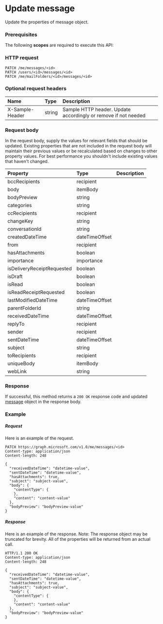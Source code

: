 # Update message

Update the properties of message object.
### Prerequisites
The following **scopes** are required to execute this API: 
### HTTP request
<!-- { "blockType": "ignored" } -->
```http
PATCH /me/messages/<id>
PATCH /users/<id>/messages/<id>
PATCH /me/mailFolders/<id>/messages/<id>
```
### Optional request headers
| Name       | Type | Description|
|:-----------|:------|:----------|
| X-Sample-Header  | string  | Sample HTTP header. Update accordingly or remove if not needed|

### Request body
In the request body, supply the values for relevant fields that should be updated. Existing properties that are not included in the request body will maintain their previous values or be recalculated based on changes to other property values. For best performance you shouldn't include existing values that haven't changed.

| Property	   | Type	|Description|
|:---------------|:--------|:----------|
|bccRecipients|recipient||
|body|itemBody||
|bodyPreview|string||
|categories|string||
|ccRecipients|recipient||
|changeKey|string||
|conversationId|string||
|createdDateTime|dateTimeOffset||
|from|recipient||
|hasAttachments|boolean||
|importance|importance||
|isDeliveryReceiptRequested|boolean||
|isDraft|boolean||
|isRead|boolean||
|isReadReceiptRequested|boolean||
|lastModifiedDateTime|dateTimeOffset||
|parentFolderId|string||
|receivedDateTime|dateTimeOffset||
|replyTo|recipient||
|sender|recipient||
|sentDateTime|dateTimeOffset||
|subject|string||
|toRecipients|recipient||
|uniqueBody|itemBody||
|webLink|string||

### Response
If successful, this method returns a `200 OK` response code and updated [message](../resources/message.md) object in the response body.
### Example
##### Request
Here is an example of the request.
<!-- {
  "blockType": "request",
  "name": "update_message"
}-->
```http
PATCH https://graph.microsoft.com/v1.0/me/messages/<id>
Content-type: application/json
Content-length: 248

{
  "receivedDateTime": "datetime-value",
  "sentDateTime": "datetime-value",
  "hasAttachments": true,
  "subject": "subject-value",
  "body": {
    "contentType": {
    },
    "content": "content-value"
  },
  "bodyPreview": "bodyPreview-value"
}
```
##### Response
Here is an example of the response. Note: The response object may be truncated for brevity. All of the properties will be returned from an actual call.
<!-- {
  "blockType": "response",
  "truncated": true,
  "@odata.type": "microsoft.graph.message"
} -->
```http
HTTP/1.1 200 OK
Content-type: application/json
Content-length: 248

{
  "receivedDateTime": "datetime-value",
  "sentDateTime": "datetime-value",
  "hasAttachments": true,
  "subject": "subject-value",
  "body": {
    "contentType": {
    },
    "content": "content-value"
  },
  "bodyPreview": "bodyPreview-value"
}
```

<!-- uuid: 8fcb5dbc-d5aa-4681-8e31-b001d5168d79
2015-10-25 14:57:30 UTC -->
<!-- {
  "type": "#page.annotation",
  "description": "Update message",
  "keywords": "",
  "section": "documentation",
  "tocPath": ""
}-->